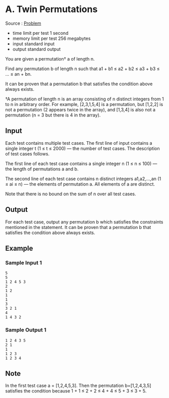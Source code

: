 # A. Twin Permutations

Source : [Problem](https://codeforces.com/problemset/problem/1831/A)

- time limit per test 1 second
- memory limit per test 256 megabytes
- input standard input
- output standard output

You are given a permutation† a of length n.

Find any permutation b of length n such that a1 + b1 ≤ a2 + b2 ≤ a3 + b3 ≤ … ≤ an + bn.

It can be proven that a permutation b that satisfies the condition above always exists.

†A permutation of length n is an array consisting of n distinct integers from 1 to n in arbitrary order. For example, [2,3,1,5,4] is a permutation, but [1,2,2] is not a permutation (2 appears twice in the array), and [1,3,4] is also not a permutation (n = 3 but there is 4 in the array).

## Input

Each test contains multiple test cases. The first line of input contains a single integer t (1 ≤ t ≤ 2000) — the number of test cases. The description of test cases follows.

The first line of each test case contains a single integer n (1 ≤ n ≤ 100) — the length of permutations a
and b.

The second line of each test case contains n distinct integers a1,a2,…,an (1 ≤ ai ≤ n) — the elements of permutation a. All elements of a are distinct.

Note that there is no bound on the sum of n over all test cases.

## Output

For each test case, output any permutation b which satisfies the constraints mentioned in the statement. It can be proven that a permutation b that satisfies the condition above always exists.

## Example

### Sample Input 1

    5
    5
    1 2 4 5 3
    2
    1 2
    1
    1
    3
    3 2 1
    4
    1 4 3 2

### Sample Output 1

    1 2 4 3 5
    2 1
    1
    1 2 3
    1 2 3 4

## Note

In the first test case a = [1,2,4,5,3]. Then the permutation b=[1,2,4,3,5] satisfies the condition because 1 + 1 ≤ 2 + 2 ≤ 4 + 4 ≤ 5 + 3 ≤ 3 + 5.
